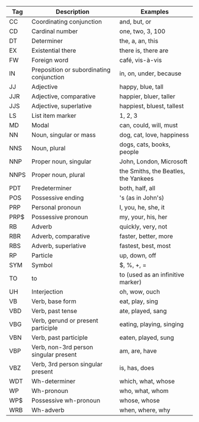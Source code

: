 | Tag | Description             | Examples                           |
|-----|-------------------------|-----------------------------------|
| CC  | Coordinating conjunction| and, but, or                       |
| CD  | Cardinal number         | one, two, 3, 100                  |
| DT  | Determiner              | the, a, an, this                   |
| EX  | Existential there       | there is, there are               |
| FW  | Foreign word            | café, vis-à-vis                   |
| IN  | Preposition or subordinating conjunction | in, on, under, because   |
| JJ  | Adjective               | happy, blue, tall                  |
| JJR | Adjective, comparative  | happier, bluer, taller             |
| JJS | Adjective, superlative  | happiest, bluest, tallest          |
| LS  | List item marker        | 1, 2, 3                            |
| MD  | Modal                   | can, could, will, must             |
| NN  | Noun, singular or mass  | dog, cat, love, happiness          |
| NNS | Noun, plural            | dogs, cats, books, people           |
| NNP | Proper noun, singular   | John, London, Microsoft            |
| NNPS| Proper noun, plural     | the Smiths, the Beatles, the Yankees |
| PDT | Predeterminer           | both, half, all                    |
| POS | Possessive ending       | 's (as in John's)                 |
| PRP | Personal pronoun        | I, you, he, she, it                |
| PRP$| Possessive pronoun      | my, your, his, her                |
| RB  | Adverb                  | quickly, very, not                 |
| RBR | Adverb, comparative     | faster, better, more               |
| RBS | Adverb, superlative     | fastest, best, most                |
| RP  | Particle                | up, down, off                      |
| SYM | Symbol                  | $, %, +, =                         |
| TO  | to                      | to (used as an infinitive marker) |
| UH  | Interjection            | oh, wow, ouch                      |
| VB  | Verb, base form         | eat, play, sing                    |
| VBD | Verb, past tense        | ate, played, sang                  |
| VBG | Verb, gerund or present participle | eating, playing, singing |
| VBN | Verb, past participle   | eaten, played, sung                |
| VBP | Verb, non-3rd person singular present | am, are, have                |
| VBZ | Verb, 3rd person singular present | is, has, does                 |
| WDT | Wh-determiner           | which, what, whose                |
| WP  | Wh-pronoun              | who, what, whom                    |
| WP$ | Possessive wh-pronoun   | whose, whose                       |
| WRB | Wh-adverb               | when, where, why                   |
